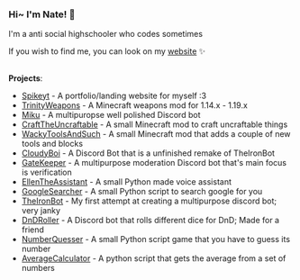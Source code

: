 ### Hi~ I'm Nate! 👋

I'm a anti social highschooler who codes sometimes 


If you wish to find me, you can look on my [website](https://spikeyt.com/) ✨


## 
 **Projects**:
- [Spikeyt](https://github.com/TheRealThermionic/spikeyt.github.io) - A portfolio/landing website for myself :3
- [TrinityWeapons](https://github.com/TheRealThermionic/TrinityWeapons) - A Minecraft weapons mod for 1.14.x - 1.19.x
- [Miku](https://github.com/TheRealThermionic/Miku) - A multipuropse well polished Discord bot 
- [CraftTheUncraftable](https://github.com/TheRealThermionic/CraftTheUncraftable) - A small Minecraft mod to craft uncraftable things
- [WackyToolsAndSuch](https://github.com/TheRealThermionic/WackyToolsAndSuch) - A small Minecraft mod that adds a couple of new tools and blocks
- [CloudyBoi](https://github.com/TheRealThermionic/CloudyBoi) - A Discord Bot that is a unfinished remake of TheIronBot
- [GateKeeper](https://github.com/TheRealThermionic/GateKeeper) - A multipurpose moderation Discord bot that's main focus is verification 
- [EllenTheAssistant](https://github.com/TheRealThermionic/EllenTheAssistant) - A small Python made voice assistant
- [GoogleSearcher](https://github.com/TheRealThermionic/GoogleSearcher) - A small Python script to search google for you
- [TheIronBot](https://github.com/TheRealThermionic/TheIronBot) - My first attempt at creating a multipurpose discord bot; very janky
- [DnDRoller](https://github.com/TheRealThermionic/DnDRoller) - A Discord bot that rolls different dice for DnD; Made for a friend
- [NumberQuesser](https://github.com/TheRealThermionic/NumberGuesser) - A small Python script game that you have to guess its number 
- [AverageCalculator](https://github.com/TheRealThermionic/AverageCalculator) - A python script that gets the average from a set of numbers 
